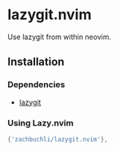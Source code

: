 # lazygit.nvim


Use lazygit from within neovim.


## Installation

### Dependencies

- [lazygit](https://github.com/jesseduffield/lazygit)

### Using Lazy.nvim
```lua
{'zachbuchli/lazygit.nvim'},
```
